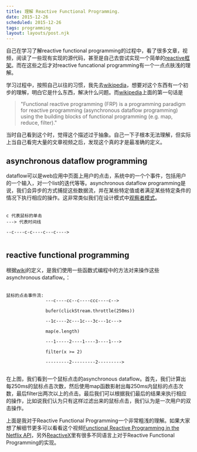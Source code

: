```yaml
---
title: 理解 Reactive Functional Programming.
date: 2015-12-26
scheduled: 2015-12-26
tags: programming
layout: layouts/post.njk
---
```


自己在学习了解reactive functional programming的过程中，看了很多文章，视频，阅读了一些现有实现的源代码，甚至是自己去尝试实现一个简单的[reactive框架][1]。而在这些之后才对reactive funcational programming有一个一点点肤浅的理解。

学习过程中，按照自己以往的习惯，我先去[wikipedia][2]，想要对这个东西有一个初步的理解，明白它是什么东西，解决什么问题。而[wikipedia][2]上面的第一句话是

>"Functional reactive programming (FRP) is a programming paradigm for reactive programming (asynchronous dataflow programming) using the building blocks of functional programming (e.g. map, reduce, filter)."

当时自己看到这个时，觉得这个描述过于抽象。自己一下子根本无法理解，但实际上当自己看完大量的文章视频之后，发现这个真的才是最准确的定义。

## asynchronous dataflow programming

dataflow可以是web应用中页面上用户的点击，系统中的一个个事件，包括用户的一个输入，对一个list的迭代等等。asynchronous dataflow programming是说，我们会异步的方式捕捉这些数据流，并在某些特定值或者满足某些特定条件的情况下执行相应的操作。这非常类似我们在设计模式中[观察者模式][3]。

<pre>
    <code>
c 代表鼠标的单击
---> 代表时间线

--c----c-c----c---c---->
    </code>
</pre>

## reactive functional programming

根据[wiki][1]的定义，是我们使用一些函数式编程中的方法对来操作这些asynchronous dataflow。：

<pre>
    <code>
鼠标的点击事件流:
               ---c----cc--c----ccc----c-->

               bufer(clickStream.throttle(250ms))

               --1c----2c---1c---3c---1c--->

               map(e.length)

               ---1-----2----1----3----1--->

               filter(x >= 2)

               ---------2---------2--------->
    </code>
</pre>

在上图，我们看到一个鼠标点击的asynchronous dataflow。首先，我们计算出每250ms的鼠标点击次数，然后使用map函数影射出每250ms内鼠标的点击次数，最后filter出两次以上的点击。最后我们可以根据我们最后的结果来执行相应的操作，比如说我们认为只有这样过滤出来的鼠标点击，我们认为是一次用户的双击操作。

上面是我对于Reactive Functional Programming一个非常粗浅的理解。如果大家想了解细节更多可以看看这个视频[Functional Reactive Programming in the Netflix API](http://www.infoq.com/presentations/Netflix-API-rxjava-hystrix)，另外[ReactiveX](https://github.com/ReactiveX)里有很多不同语言上对于Reactive Functional Programming的实现。


[1]: https://github.com/droxer/RxGo/    "RxGo"
[2]: https://en.wikipedia.org/wiki/Functional_reactive_programming/  "wikipidea"
[3]: https://en.wikipedia.org/wiki/Observer_pattern/    "observer pattern"
[4]: https://github.com/ReactiveX/RxJava    "RxJava"
